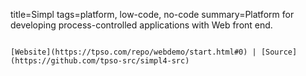 title=Simpl
tags=platform, low-code, no-code
summary=Platform for developing process-controlled applications with Web front end.
~~~~~~

[Website](https://tpso.com/repo/webdemo/start.html#0) | [Source](https://github.com/tpso-src/simpl4-src)

